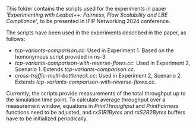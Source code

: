 This folder contains the scripts used for the experiments in paper _'Experimenting with Ledbat++: Fairness, Flow Scalability and LBE Compliance'_, to be presented in IFIP Networking 2024 conference.

The scripts have been used in the experiments described in the paper, as follows:

- _tcp-variants-comparison.cc_: Used in Experiment 1. Based on the homonymous script provided in ns-3.
- _tcp-variants-comparison-with-reverse-flows.cc_: Used in Experiment 2, Scenario 1. Extends _tcp-variants-comparison.cc_.
- _cross-traffic-multi-bottleneck.cc_: Used in Experiment 2, Scenario 2. Extends _tcp-variants-comparison-with-reverse-flows.cc_.


Currently, the scripts provide measurements of the total throughput up to the simulation time point. To calculate average throughput over a measurement window, equations in _PrintThroughput_ and _PrintFairness_ functions need to be adjusted, and _rxS1R1Bytes_ and _rxS2R2Bytes_ buffers have to be initialized periodically.

